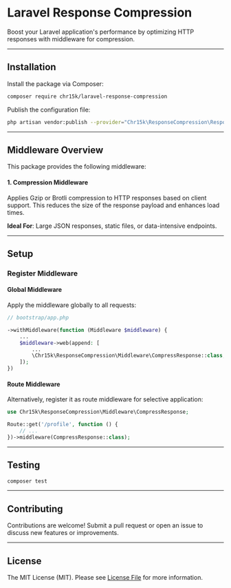 # Laravel Response Compression

Boost your Laravel application's performance by optimizing HTTP responses with middleware for compression.

---

## Installation

Install the package via Composer:

```bash
composer require chr15k/laravel-response-compression
```

Publish the configuration file:

```bash
php artisan vendor:publish --provider="Chr15k\ResponseCompression\ResponseCompressionServiceProvider"
```

---

## Middleware Overview

This package provides the following middleware:

#### 1. Compression Middleware

Applies Gzip or Brotli compression to HTTP responses based on client support. This reduces the size of the response payload and enhances load times.

**Ideal For**: Large JSON responses, static files, or data-intensive endpoints.

---

## Setup

### Register Middleware

#### Global Middleware

Apply the middleware globally to all requests:

```php
// bootstrap/app.php

->withMiddleware(function (Middleware $middleware) {
    ...
    $middleware->web(append: [
        ...
        \Chr15k\ResponseCompression\Middleware\CompressResponse::class,
    ]);
})
```

#### Route Middleware

Alternatively, register it as route middleware for selective application:

```php
use Chr15k\ResponseCompression\Middleware\CompressResponse;

Route::get('/profile', function () {
    // ...
})->middleware(CompressResponse::class);
```

---

## Testing

```bash
composer test
```

---

## Contributing

Contributions are welcome! Submit a pull request or open an issue to discuss new features or improvements.

---

## License

The MIT License (MIT). Please see [License File](https://github.com/chr15k/laravel-response-compression/blob/main/LICENSE) for more information.
